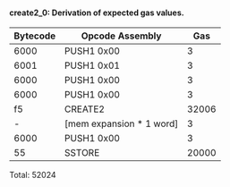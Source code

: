 
#### create2_0: Derivation of expected gas values.

| Bytecode | Opcode Assembly          |   Gas |
|      --- | ---                      |   --- |
|     6000 | PUSH1 0x00               |     3 |
|     6001 | PUSH1 0x01               |     3 |
|     6000 | PUSH1 0x00               |     3 |
|     6000 | PUSH1 0x00               |     3 |
|       f5 | CREATE2                  | 32006 |
|        - | [mem expansion * 1 word] |     3 |
|     6000 | PUSH1 0x00               |     3 |
|       55 | SSTORE                   | 20000 |

Total: 52024

